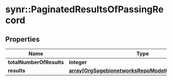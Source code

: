 # synr::PaginatedResultsOfPassingRecord


## Properties
Name | Type | Description | Notes
------------ | ------------- | ------------- | -------------
**totalNumberOfResults** | **integer** |  | [optional] 
**results** | [**array[OrgSagebionetworksRepoModelQuizPassingRecord]**](org.sagebionetworks.repo.model.quiz.PassingRecord.md) |  | [optional] 



